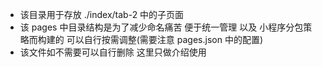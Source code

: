 - 该目录用于存放 ./index/tab-2 中的子页面
- 该 pages 中目录结构是为了减少命名痛苦 便于统一管理 以及 小程序分包策略而构建的 可以自行按需调整(需要注意 pages.json 中的配置)
- 该文件如不需要可以自行删除 这里只做介绍使用